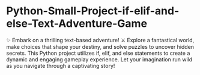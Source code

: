 # Python-Small-Project-if-elif-and-else-Text-Adventure-Game
✨ Embark on a thrilling text-based adventure! ⚔️  Explore a fantastical world, make choices that shape your destiny, and solve puzzles to uncover hidden secrets. This Python project utilizes if, elif, and else statements to create a dynamic and engaging gameplay experience. Let your imagination run wild as you navigate through a captivating story!
